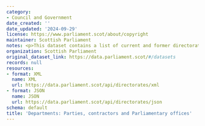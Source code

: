 ```yaml
---
category:
- Council and Government
date_created: ''
date_updated: '2024-09-29'
license: https://www.parliament.scot/about/copyright
maintainer: Scottish Parliament
notes: <p>This dataset contains a list of current and former directorates.</p>
organization: Scottish Parliament
original_dataset_link: https://data.parliament.scot/#/datasets
records: null
resources:
- format: XML
  name: XML
  url: https://data.parliament.scot/api/directorates/xml
- format: JSON
  name: JSON
  url: https://data.parliament.scot/api/directorates/json
schema: default
title: 'Departments: Parties, contractors and Parliamentary offices'
---
```

